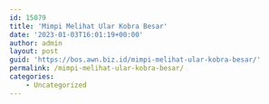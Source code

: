 ```yaml
---
id: 15079
title: 'Mimpi Melihat Ular Kobra Besar'
date: '2023-01-03T16:01:19+00:00'
author: admin
layout: post
guid: 'https://bos.awn.biz.id/mimpi-melihat-ular-kobra-besar/'
permalink: /mimpi-melihat-ular-kobra-besar/
categories:
    - Uncategorized
---
```


